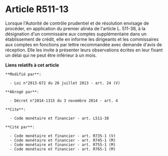 # Article R511-13

Lorsque l'Autorité de contrôle prudentiel et de résolution envisage de procéder, en application du premier alinéa de
l'article L. 511-38, à la désignation d'un commissaire aux comptes supplémentaire dans un établissement de crédit, elle en
informe les dirigeants et les commissaires aux comptes en fonctions par lettre recommandée avec demande d'avis de réception.
Elle les invite à présenter leurs observations écrites en leur fixant un délai qui ne peut être inférieur à un mois.

**Liens relatifs à cet article**

	**Modifié par**:

	  - Loi n°2013-672 du 26 juillet 2013 - art. 24 (V)

	**Abrogé par**:

	  - Décret n°2014-1315 du 3 novembre 2014 - art. 4

	**Cite**:

	  - Code monétaire et financier - art. L511-38

	**Cité par**:

	  - Code monétaire et financier - art. R735-1 (V)
	  - Code monétaire et financier - art. R745-1 (M)
	  - Code monétaire et financier - art. R755-1 (M)
	  - Code monétaire et financier - art. R765-1 (M)
